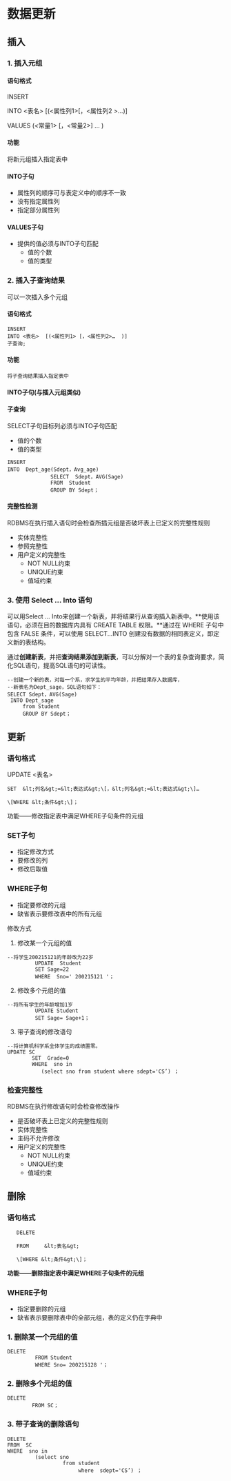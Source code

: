 # 数据更新

## 插入

### 1. 插入元组

#### 语句格式

  INSERT

  INTO &lt;表名&gt; \[\(&lt;属性列1&gt;\[，&lt;属性列2 &gt;…\)\]

  VALUES \(&lt;常量1&gt; \[，&lt;常量2&gt;\]    …           \)

#### 功能

将新元组插入指定表中

#### INTO子句      

* 属性列的顺序可与表定义中的顺序不一致
* 没有指定属性列
* 指定部分属性列

#### VALUES子句

* 提供的值必须与INTO子句匹配
  * 值的个数 
  * 值的类型

### 2. 插入子查询结果

可以一次插入多个元组

#### 语句格式

```text
INSERT    
INTO <表名>  [(<属性列1> [，<属性列2>…  )]    
子查询;
```

#### 功能

    将子查询结果插入指定表中

#### INTO子句\(与插入元组类似\)

#### 子查询 

SELECT子句目标列必须与INTO子句匹配 

* 值的个数 
* 值的类型

```text
INSERT
INTO  Dept_age(Sdept，Avg_age)
              SELECT  Sdept，AVG(Sage)
              FROM  Student
              GROUP BY Sdept；

```

#### 完整性检测

RDBMS在执行插入语句时会检查所插元组是否破坏表上已定义的完整性规则

* 实体完整性
* 参照完整性
* 用户定义的完整性
  * NOT NULL约束
  * UNIQUE约束 
  * 值域约束

### 3. 使用 Select … Into 语句

可以用Select … Into来创建一个新表，并将结果行从查询插入新表中。**使用该语句，必须在目的数据库内具有 CREATE TABLE 权限。**通过在 WHERE 子句中包含 FALSE 条件，可以使用 SELECT...INTO 创建没有数据的相同表定义，即定义新的表结构。 

通过**创建新表**，并把**查询结果添加到新表**，可以分解对一个表的复杂查询要求，简化SQL语句，提高SQL语句的可读性。

```text
--创建一个新的表，对每一个系，求学生的平均年龄，并把结果存入数据库，
--新表名为Dept_sage，SQL语句如下：
SELECT Sdept，AVG(Sage)
 INTO Dept_sage
     from Student
     GROUP BY Sdept；

```

## 更新

### 语句格式

   UPDATE  &lt;表名&gt;

    SET  &lt;列名&gt;=&lt;表达式&gt;\[，&lt;列名&gt;=&lt;表达式&gt;\]…

    \[WHERE &lt;条件&gt;\]；

功能——修改指定表中满足WHERE子句条件的元组

### SET子句    

* 指定修改方式
* 要修改的列 
* 修改后取值

### WHERE子句

* 指定要修改的元组 
* 缺省表示要修改表中的所有元组

修改方式

1. 修改某一个元组的值

```text
--将学生200215121的年龄改为22岁
         UPDATE  Student
         SET Sage=22
         WHERE  Sno=' 200215121 '；
```

2. 修改多个元组的值

```text
--将所有学生的年龄增加1岁
         UPDATE Student
         SET Sage= Sage+1；
```

3. 带子查询的修改语句

```text
--将计算机科学系全体学生的成绩置零。        
UPDATE SC
        SET  Grade=0
        WHERE  sno in 
           (select sno from student where sdept='CS’) ；

```

### 检查完整性

RDBMS在执行修改语句时会检查修改操作

* 是否破坏表上已定义的完整性规则
* 实体完整性
* 主码不允许修改
* 用户定义的完整性
  * NOT NULL约束
  * UNIQUE约束 
  * 值域约束

## 删除

### 语句格式

       DELETE

       FROM     &lt;表名&gt;

       \[WHERE &lt;条件&gt;\]；

**功能——删除指定表中满足WHERE子句条件的元组**

### WHERE子句

* 指定要删除的元组
* 缺省表示要删除表中的全部元组，表的定义仍在字典中

### 1. 删除某一个元组的值

```text
DELETE
         FROM Student
         WHERE Sno= 200215128 '；
```

### 2. 删除多个元组的值 

```text
DELETE
        FROM SC；
```

### 3. 带子查询的删除语句

```text
DELETE 
FROM  SC
WHERE  sno in 
         (select sno
                  from student 
                       where  sdept='CS’) ；

```


